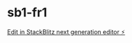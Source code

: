 # sb1-fr1

[Edit in StackBlitz next generation editor ⚡️](https://stackblitz.com/~/github.com/7virus/sb1-fr1)